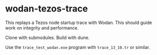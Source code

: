 # wodan-tezos-trace

This replays a Tezos node startup trace with Wodan.
This should guide work on integrity and performance.

Clone with submodules.
Build with dune.

Use the `trace_test_wodan.exe` program with
`trace_13_10.tr` or similar.

